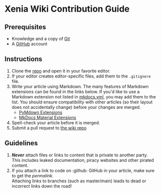 # Xenia Wiki Contribution Guide

<!--- TODO(halotroop2288) --->

## Prerequisites
- Knowledge and a copy of [Git](http://git-scm.com/)
- A [GitHub](https://github.com) account

## Instructions

1.	Clone the [repo](https://github.com/xenia-project/wiki) and open it in your favorite editor.
2.	If your editor creates editor-specific files, add them to the `.gitignore` file.
3.	Write your article using Markdown. The many features of Markdown extensions can be found in the links below.
	If you'd like to use a Markdown extension not listed in [mkdocs.yml](https://github.com/xenia-project/wiki/blob/main/mkdocs.yml),
	you may add them to the list. You should ensure compatibility with other articles (so their layout does not
	accidentally change) before your changes are merged.
	- [PyMdown Extensions](https://facelessuser.github.io/pymdown-extensions/extensions/arithmatex/)
	- [MkDocs Material Extensions](https://squidfunk.github.io/mkdocs-material/setup/extensions/python-markdown-extensions)
4.	Spell-check your article before it is merged.
5.  Submit a pull request to [the wiki repo](https://github.com/xenia-project/wiki/compare)

## Guidelines

1.	***Never*** attach files or links to content that is private to another party.<br/>
	This includes leaked documentation, piracy websites and other pirated content.
2.	If you attach a link to code on :github: GitHub in your article, make sure to get the *permalink.*<br/>
	Attaching links to branches (such as master/main) leads to dead or incorrect links down the road!
